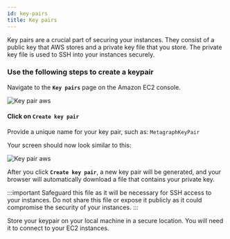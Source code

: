```yaml
---
id: key-pairs
title: Key pairs
---
```


Key pairs are a crucial part of securing your instances. They consist of a public key that AWS stores and a private key file that you store. The private key file is used to SSH into your instances securely. 

### Use the following steps to create a keypair
Navigate to the **`Key pairs`** page on the Amazon EC2 console.

![Key pair aws](/img/sdk/key-pair-1.png)
    
#### Click on **`Create key pair`**
Provide a unique name for your key pair, such as: `MetagraphKeyPair`

Your screen should now look similar to this:

![Key pair aws](/img/sdk/key-pair-2.png)

After you click **`Create key pair`**, a new key pair will be generated, and your browser will automatically download a file that contains your private key.

:::important
Safeguard this file as it will be necessary for SSH access to your instances. Do not share this file or expose it publicly as it could compromise the security of your instances.
:::

Store your keypair on your local machine in a secure location. You will need it to connect to your EC2 instances. 
